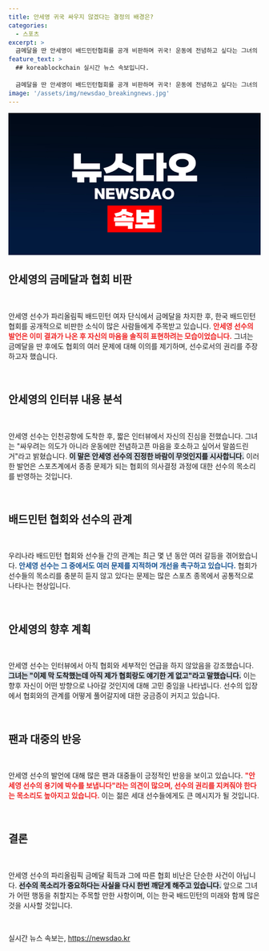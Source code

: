```yaml
---
title: 안세영 귀국 싸우지 않겠다는 결정의 배경은?
categories:
  - 스포츠
excerpt: >
  금메달을 딴 안세영이 배드민턴협회를 공개 비판하며 귀국! 운동에 전념하고 싶다는 그녀의 절실한 호소가 주목받고 있다. 자세한 인터뷰 내용은 무엇일까?
feature_text: >
  ## koreablockchain 실시간 뉴스 속보입니다.

  금메달을 딴 안세영이 배드민턴협회를 공개 비판하며 귀국! 운동에 전념하고 싶다는 그녀의 절실한 호소가 주목받고 있다. 자세한 인터뷰 내용은 무엇일까?
image: '/assets/img/newsdao_breakingnews.jpg'
---
```


<p><img src="/assets/img/newsdao_breakingnews.jpg" alt="koreablockchain 속보" /></p>

<h2 data-ke-size="size26">안세영의 금메달과 협회 비판</h2>

<p data-ke-size="size16">&nbsp;</p>

<p>안세영 선수가 파리올림픽 배드민턴 여자 단식에서 금메달을 차지한 후, 한국 배드민턴협회를 공개적으로 비판한 소식이 많은 사람들에게 주목받고 있습니다. <b><span style="color: #ee2323;">안세영 선수의 발언은 이미 결과가 나온 후 자신의 마음을 솔직히 표현하려는 모습이었습니다.</span></b> 그녀는 금메달을 딴 후에도 협회의 여러 문제에 대해 이의를 제기하며, 선수로서의 권리를 주장하고자 했습니다. </p>

<p data-ke-size="size16">&nbsp;</p>

<h2 data-ke-size="size26">안세영의 인터뷰 내용 분석</h2>

<p data-ke-size="size16">&nbsp;</p>

<p>안세영 선수는 인천공항에 도착한 후, 짧은 인터뷰에서 자신의 진심을 전했습니다. 그녀는 "싸우려는 의도가 아니라 운동에만 전념하고픈 마음을 호소하고 싶어서 말씀드린 거"라고 밝혔습니다. <b><span style="background-color: #21538527;">이 말은 안세영 선수의 진정한 바람이 무엇인지를 시사합니다.</span></b> 이러한 발언은 스포츠계에서 종종 문제가 되는 협회의 의사결정 과정에 대한 선수의 목소리를 반영하는 것입니다.</p>

<p data-ke-size="size16">&nbsp;</p>

<h2 data-ke-size="size26">배드민턴 협회와 선수의 관계</h2>

<p data-ke-size="size16">&nbsp;</p>

<p>우리나라 배드민턴 협회와 선수들 간의 관계는 최근 몇 년 동안 여러 갈등을 겪어왔습니다. <b><span style="color: #1a5490;">안세영 선수는 그 중에서도 여러 문제를 지적하며 개선을 촉구하고 있습니다.</span></b> 협회가 선수들의 목소리를 충분히 듣지 않고 있다는 문제는 많은 스포츠 종목에서 공통적으로 나타나는 현상입니다. </p>

<p data-ke-size="size16">&nbsp;</p>

<h2 data-ke-size="size26">안세영의 향후 계획</h2>

<p data-ke-size="size16">&nbsp;</p>

<p>안세영 선수는 인터뷰에서 아직 협회와 세부적인 언급을 하지 않았음을 강조했습니다. <b><span style="background-color: #21538527;">그녀는 "이제 막 도착했는데 아직 제가 협회랑도 얘기한 게 없고"라고 말했습니다.</span></b> 이는 향후 자신이 어떤 방향으로 나아갈 것인지에 대해 고민 중임을 나타냅니다. 선수의 입장에서 협회와의 관계를 어떻게 풀어갈지에 대한 궁금증이 커지고 있습니다. </p>

<p data-ke-size="size16">&nbsp;</p>

<h2 data-ke-size="size26">팬과 대중의 반응</h2>

<p data-ke-size="size16">&nbsp;</p>

<p>안세영 선수의 발언에 대해 많은 팬과 대중들이 긍정적인 반응을 보이고 있습니다. <b><span style="color: #ee2323;">"안세영 선수의 용기에 박수를 보냅니다"라는 의견이 많으며, 선수의 권리를 지켜줘야 한다는 목소리도 높아지고 있습니다.</span></b> 이는 젊은 세대 선수들에게도 큰 메시지가 될 것입니다. </p>

<p data-ke-size="size16">&nbsp;</p>

<h2 data-ke-size="size26">결론</h2>

<p data-ke-size="size16">&nbsp;</p>

<p>안세영 선수의 파리올림픽 금메달 획득과 그에 따른 협회 비난은 단순한 사건이 아닙니다. <b><span style="background-color: #21538527;">선수의 목소리가 중요하다는 사실을 다시 한번 깨닫게 해주고 있습니다.</span></b> 앞으로 그녀가 어떤 행동을 취할지는 주목할 만한 사항이며, 이는 한국 배드민턴의 미래와 함께 많은 것을 시사할 것입니다. </p>

<p data-ke-size="size16">&nbsp;</p>
실시간 뉴스 속보는, <a href="https://newsdao.kr" rel="dofollow">https://newsdao.kr</a>


